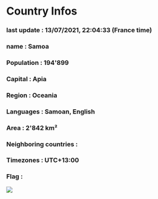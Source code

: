 # Country  Infos
### last update : 13/07/2021, 22:04:33 (France time)

### name : Samoa
### Population : 194'899
### Capital : Apia
### Region : Oceania
### Languages : Samoan, English
### Area : 2'842 km²
### Neighboring countries : 
### Timezones : UTC+13:00

### Flag :
![](https://restcountries.eu/data/wsm.svg)
